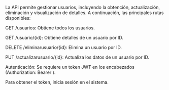 La API permite gestionar usuarios, incluyendo la obtención, actualización, eliminación y visualización de detalles. A continuación, las principales rutas disponibles:

GET /usuarios: Obtiene todos los usuarios.

GET /usuario/{id}: Obtiene detalles de un usuario por ID.

DELETE /eliminarusuario/{id}: Elimina un usuario por ID.

PUT /actualizarusuario/{id}: Actualiza los datos de un usuario por ID.

Autenticación: Se requiere un token JWT en los encabezados (Authorization: Bearer <token>).

Para obtener el token, inicia sesión en el sistema.
